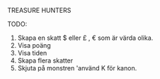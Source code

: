 TREASURE HUNTERS

TODO:
1. Skapa en skatt $ eller £ , € som är värda olika.
2. Visa poäng
3. Visa tiden
4. Skapa flera skatter
5. Skjuta på monstren 'använd K för kanon.